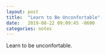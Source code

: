 ```yaml
---
layout: post
title:  "Learn to Be Unconfortable"
date:   2019-08-22 09:09:45 -0600
categories: notes
---
```


Learn to be unconfortable. 


